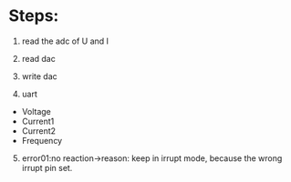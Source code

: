 # Steps:

1. read the adc of U and I
2. read dac
3. write dac

4. uart
- Voltage
- Current1
- Current2
- Frequency

5. error01:no reaction->reason: keep in irrupt mode, because the wrong irrupt pin set.
